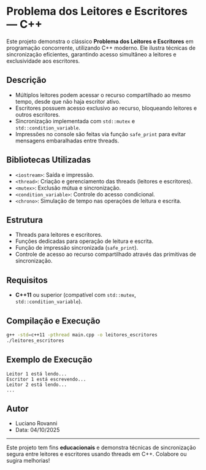 # Problema dos Leitores e Escritores — C++

Este projeto demonstra o clássico **Problema dos Leitores e Escritores** em programação concorrente, utilizando C++ moderno. Ele ilustra técnicas de sincronização eficientes, garantindo acesso simultâneo a leitores e exclusividade aos escritores.

## Descrição

- Múltiplos leitores podem acessar o recurso compartilhado ao mesmo tempo, desde que não haja escritor ativo.
- Escritores possuem acesso exclusivo ao recurso, bloqueando leitores e outros escritores.
- Sincronização implementada com `std::mutex` e `std::condition_variable`.
- Impressões no console são feitas via função `safe_print` para evitar mensagens embaralhadas entre threads.

## Bibliotecas Utilizadas

- `<iostream>`: Saída e impressão.
- `<thread>`: Criação e gerenciamento das threads (leitores e escritores).
- `<mutex>`: Exclusão mútua e sincronização.
- `<condition_variable>`: Controle do acesso condicional.
- `<chrono>`: Simulação de tempo nas operações de leitura e escrita.

## Estrutura

- Threads para leitores e escritores.
- Funções dedicadas para operação de leitura e escrita.
- Função de impressão sincronizada (`safe_print`).
- Controle de acesso ao recurso compartilhado através das primitivas de sincronização.

## Requisitos

- **C++11** ou superior (compatível com `std::mutex`, `std::condition_variable`).

## Compilação e Execução

```bash
g++ -std=c++11 -pthread main.cpp -o leitores_escritores
./leitores_escritores
```

## Exemplo de Execução

```
Leitor 1 está lendo...
Escritor 1 está escrevendo...
Leitor 2 está lendo...
...
```

## Autor

- Luciano Rovanni
- Data: 04/10/2025

---

Este projeto tem fins **educacionais** e demonstra técnicas de sincronização segura entre leitores e escritores usando threads em C++. Colabore ou sugira melhorias!
